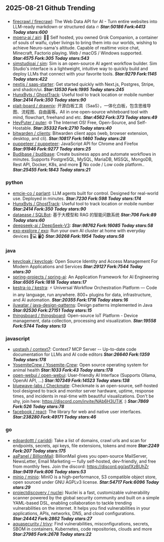 ## 2025-08-21 Github Trending

### 
* [firecrawl / firecrawl](https://github.com/firecrawl/firecrawl): The Web Data API for AI - Turn entire websites into LLM-ready markdown or structured data 🔥 ***Star:50186 Fork:4413 Today stars:600***
* [moeru-ai / airi](https://github.com/moeru-ai/airi): 💖🧸 Self hosted, you owned Grok Companion, a container of souls of waifu, cyber livings to bring them into our worlds, wishing to achieve Neuro-sama's altitude. Capable of realtime voice chat, Minecraft, Factorio playing. Web / macOS / Windows supported. ***Star:4575 Fork:305 Today stars:543***
* [simstudioai / sim](https://github.com/simstudioai/sim): Sim is an open-source AI agent workflow builder. Sim Studio's interface is a lightweight, intuitive way to quickly build and deploy LLMs that connect with your favorite tools. ***Star:9279 Fork:1145 Today stars:422***
* [nextjs / saas-starter](https://github.com/nextjs/saas-starter): Get started quickly with Next.js, Postgres, Stripe, and shadcn/ui. ***Star:13530 Fork:1995 Today stars:245***
* [HunxByts / GhostTrack](https://github.com/HunxByts/GhostTrack): Useful tool to track location or mobile number ***Star:2414 Fork:350 Today stars:90***
* [plait-board / drawnix](https://github.com/plait-board/drawnix): 开源白板工具（SaaS），一体化白板，包含思维导图、流程图、自由画等。All in one open-source whiteboard tool with mind, flowchart, freehand and etc. ***Star:4562 Fork:373 Today stars:49***
* [HeyPuter / puter](https://github.com/HeyPuter/puter): 🌐 The Internet OS! Free, Open-Source, and Self-Hostable. ***Star:35332 Fork:2710 Today stars:40***
* [bitwarden / clients](https://github.com/bitwarden/clients): Bitwarden client apps (web, browser extension, desktop, and cli). ***Star:10817 Fork:1460 Today stars:28***
* [puppeteer / puppeteer](https://github.com/puppeteer/puppeteer): JavaScript API for Chrome and Firefox ***Star:91946 Fork:9277 Today stars:25***
* [Budibase / budibase](https://github.com/Budibase/budibase): Create business apps and automate workflows in minutes. Supports PostgreSQL, MySQL, MariaDB, MSSQL, MongoDB, Rest API, Docker, K8s, and more 🚀 No code / Low code platform.. ***Star:25455 Fork:1843 Today stars:21***

### python
* [emcie-co / parlant](https://github.com/emcie-co/parlant): LLM agents built for control. Designed for real-world use. Deployed in minutes. ***Star:7230 Fork:598 Today stars:174***
* [HunxByts / GhostTrack](https://github.com/HunxByts/GhostTrack): Useful tool to track location or mobile number ***Star:2414 Fork:350 Today stars:90***
* [dataease / SQLBot](https://github.com/dataease/SQLBot): 基于大模型和 RAG 的智能问数系统 ***Star:706 Fork:89 Today stars:60***
* [deepseek-ai / DeepSeek-V3](https://github.com/deepseek-ai/DeepSeek-V3):  ***Star:98762 Fork:16085 Today stars:58***
* [exo-explore / exo](https://github.com/exo-explore/exo): Run your own AI cluster at home with everyday devices 📱💻 🖥️⌚ ***Star:30268 Fork:1954 Today stars:58***

### java
* [keycloak / keycloak](https://github.com/keycloak/keycloak): Open Source Identity and Access Management For Modern Applications and Services ***Star:29127 Fork:7544 Today stars:30***
* [spring-projects / spring-ai](https://github.com/spring-projects/spring-ai): An Application Framework for AI Engineering ***Star:6505 Fork:1818 Today stars:17***
* [kestra-io / kestra](https://github.com/kestra-io/kestra): ⚡ Universal Workflow Orchestration Platform — Code in any language, run anywhere. 800+ plugins for data, infrastructure, and AI automation. ***Star:20355 Fork:1716 Today stars:16***
* [iluwatar / java-design-patterns](https://github.com/iluwatar/java-design-patterns): Design patterns implemented in Java ***Star:92530 Fork:27151 Today stars:15***
* [thingsboard / thingsboard](https://github.com/thingsboard/thingsboard): Open-source IoT Platform - Device management, data collection, processing and visualization. ***Star:19558 Fork:5744 Today stars:13***

### javascript
* [upstash / context7](https://github.com/upstash/context7): Context7 MCP Server -- Up-to-date code documentation for LLMs and AI code editors ***Star:26640 Fork:1359 Today stars:178***
* [YosemiteCrew / Yosemite-Crew](https://github.com/YosemiteCrew/Yosemite-Crew): Open source operating system for animal health ***Star:1033 Fork:43 Today stars:178***
* [open-webui / open-webui](https://github.com/open-webui/open-webui): User-friendly AI Interface (Supports Ollama, OpenAI API, ...) ***Star:107349 Fork:14523 Today stars:138***
* [bluewave-labs / Checkmate](https://github.com/bluewave-labs/Checkmate): Checkmate is an open-source, self-hosted tool designed to track and monitor server hardware, uptime, response times, and incidents in real-time with beautiful visualizations. Don't be shy, join here: https://discord.com/invite/NAb6H3UTjK :) ***Star:7869 Fork:526 Today stars:78***
* [facebook / react](https://github.com/facebook/react): The library for web and native user interfaces. ***Star:238280 Fork:49171 Today stars:46***

### go
* [edoardottt / cariddi](https://github.com/edoardottt/cariddi): Take a list of domains, crawl urls and scan for endpoints, secrets, api keys, file extensions, tokens and more ***Star:2249 Fork:207 Today stars:175***
* [aaPanel / BillionMail](https://github.com/aaPanel/BillionMail): BillionMail gives you open-source MailServer, NewsLetter, Email Marketing — fully self-hosted, dev-friendly, and free from monthly fees. Join the discord: https://discord.gg/asfXzBUhZr ***Star:9419 Fork:806 Today stars:53***
* [minio / minio](https://github.com/minio/minio): MinIO is a high-performance, S3 compatible object store, open sourced under GNU AGPLv3 license. ***Star:54717 Fork:6096 Today stars:29***
* [projectdiscovery / nuclei](https://github.com/projectdiscovery/nuclei): Nuclei is a fast, customizable vulnerability scanner powered by the global security community and built on a simple YAML-based DSL, enabling collaboration to tackle trending vulnerabilities on the internet. It helps you find vulnerabilities in your applications, APIs, networks, DNS, and cloud configurations. ***Star:24442 Fork:2862 Today stars:27***
* [aquasecurity / trivy](https://github.com/aquasecurity/trivy): Find vulnerabilities, misconfigurations, secrets, SBOM in containers, Kubernetes, code repositories, clouds and more ***Star:27985 Fork:2678 Today stars:22***
